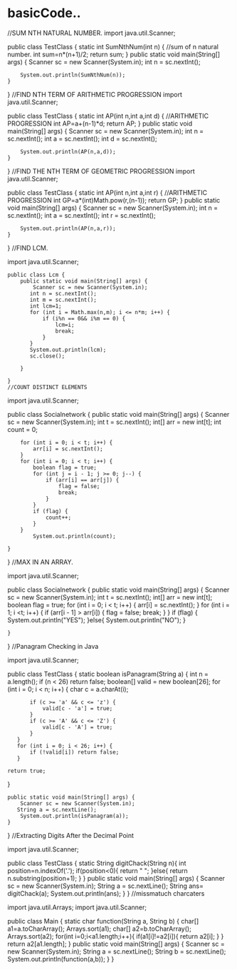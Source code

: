 # basicCode..
//SUM NTH NATURAL NUMBER.
import java.util.Scanner;

public class TestClass {
    static int SumNthNum(int n) {
        //sum of n natural number.
        int sum=n*(n+1)/2;
        return sum;
    }
    public static void main(String[] args) {
        Scanner sc = new Scanner(System.in);
        int n = sc.nextInt();

        System.out.println(SumNthNum(n));
    }
}
//FIND NTH TERM OF ARITHMETIC PROGRESSION
import java.util.Scanner;

public class TestClass {
    static int AP(int n,int a,int d) {
        //ARITHMETIC PROGRESSION
        int AP=a+(n-1)*d;
        return AP;
    }
    public static void main(String[] args) {
        Scanner sc = new Scanner(System.in);
        int n = sc.nextInt();
        int a = sc.nextInt();
        int d = sc.nextInt();

        System.out.println(AP(n,a,d));
    }
}
//FIND THE NTH TERM OF GEOMETRIC PROGRESSION
import java.util.Scanner;

public class TestClass {
    static int AP(int n,int a,int r) {
        //ARITHMETIC PROGRESSION
        int GP=a*(int)Math.pow(r,(n-1));
        return GP;
    }
    public static void main(String[] args) {
        Scanner sc = new Scanner(System.in);
        int n = sc.nextInt();
        int a = sc.nextInt();
        int r = sc.nextInt();

        System.out.println(AP(n,a,r));
    }
}
//FIND LCM.

import java.util.Scanner;

    public class Lcm {
        public static void main(String[] args) {
            Scanner sc = new Scanner(System.in);
           int n = sc.nextInt();
           int m = sc.nextInt();
           int lcm=1;
           for (int i = Math.max(n,m); i <= n*m; i++) {
               if (i%n == 0&& i%m == 0) {
                   lcm=i;
                   break;
               }
           }
           System.out.println(lcm);
           sc.close();

        }

    }
    //COUNT DISTINCT ELEMENTS

    
import java.util.Scanner;

public class Socialnetwork {
    public static void main(String[] args) {
        Scanner sc = new Scanner(System.in);
        int t = sc.nextInt();
        int[] arr = new int[t];
        int count = 0;

        for (int i = 0; i < t; i++) {
            arr[i] = sc.nextInt();
        }
        for (int i = 0; i < t; i++) {
            boolean flag = true;
            for (int j = i - 1; j >= 0; j--) {
                if (arr[i] == arr[j]) {
                    flag = false;
                    break;
                }
            }
            if (flag) {
                count++;
            }
        }
            System.out.println(count);

    }
}
//MAX IN AN ARRAY.

import java.util.Scanner;

public class Socialnetwork {
    public static void main(String[] args) {
        Scanner sc = new Scanner(System.in);
        int t = sc.nextInt();
        int[] arr = new int[t];
         boolean flag = true;
        for (int i = 0; i < t; i++) {
            arr[i] = sc.nextInt();
        }
        for (int i = 1; i <t; i++) {
            if (arr[i - 1] > arr[i]) {
                flag = false;
                break;
            }
        }
        if (flag) {
            System.out.println("YES");
        }else{
            System.out.println("NO");
        }

    }
}
//Panagram Checking in Java

import java.util.Scanner;

public  class TestClass {
   static boolean isPanagram(String a) {
       int n = a.length();
       if (n < 26) return false;
       boolean[] valid = new boolean[26];
       for (int i = 0; i < n; i++) {
           char c = a.charAt(i);

           if (c >= 'a' && c <= 'z') {
               valid[c - 'a'] = true;
           }
           if (c >= 'A' && c <= 'Z') {
               valid[c - 'A'] = true;
           }
       }
       for (int i = 0; i < 26; i++) {
           if (!valid[i]) return false;
       }

    return true;

   }

    public static void main(String[] args) {
        Scanner sc = new Scanner(System.in);
       String a = sc.nextLine();
        System.out.println(isPanagram(a));
    }
}
//Extracting Digits After the Decimal Point

import java.util.Scanner;

public  class TestClass {
  static String digitChack(String n){
      int position=n.indexOf('.');
      if(position<0){
          return " ";
      }else{
          return n.substring(position+1);
      }
   }
    public static void main(String[] args) {
        Scanner sc = new Scanner(System.in);
       String a = sc.nextLine();
      String ans= digitChack(a);
      System.out.println(ans);
    }
}
//missmatuch charcaters

import java.util.Arrays;
import java.util.Scanner;

public class Main {
     static char function(String a, String b) {
         char[] a1=a.toCharArray();
         Arrays.sort(a1);
         char[] a2=b.toCharArray();
         Arrays.sort(a2);
         for(int i=0;i<a1.length;i++){
             if(a1[i]!=a2[i]){
                 return a2[i];
             }
         }
         return a2[a1.length];
     }
    public static void main(String[] args) {
       Scanner sc = new Scanner(System.in);
     String a = sc.nextLine();
     String b = sc.nextLine();
     System.out.println(function(a,b));
}
}
